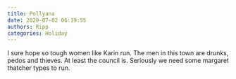```yaml
---
title: Pollyana
date: 2020-07-02 06:19:55
authors: Ripp
categories: Holiday
---
```


 I sure hope so tough women like Karin run. The men in this town are drunks, pedos and thieves. At least the council is. Seriously we need some margaret thatcher types to run.